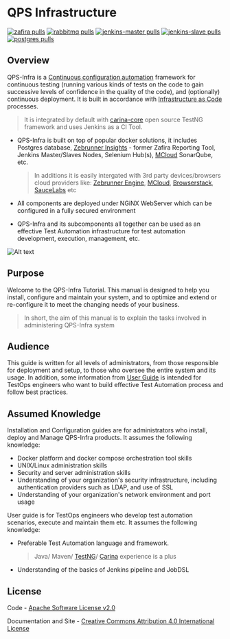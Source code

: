 QPS Infrastructure
==================

[![zafira pulls](https://img.shields.io/docker/pulls/qaprosoft/zafira.svg?label=zafira%20pulls)](https://hub.docker.com/r/qaprosoft/zafira/)
[![rabbitmq pulls](https://img.shields.io/docker/pulls/qaprosoft/rabbitmq.svg?label=rabbitmq%20pulls)](https://hub.docker.com/r/qaprosoft/rabbitmq/)
[![jenkins-master pulls](https://img.shields.io/docker/pulls/qaprosoft/jenkins-master.svg?label=jenkins-master%20pulls)](https://hub.docker.com/r/qaprosoft/jenkins-master/)
[![jenkins-slave pulls](https://img.shields.io/docker/pulls/qaprosoft/jenkins-slave.svg?label=jenkins-slave%20pulls)](https://hub.docker.com/r/qaprosoft/jenkins-slave/)
[![postgres pulls](https://img.shields.io/docker/pulls/qaprosoft/postgres.svg?label=postgres%20pulls)](https://hub.docker.com/r/qaprosoft/postgres/)

## Overview
QPS-Infra is a [Continuous configuration automation](https://en.wikipedia.org/wiki/Infrastructure_as_code#Continuous_configuration_automation) framework for continuous testing (running various kinds of tests on the code to gain successive levels of confidence in the quality of the code), and (optionally) continuous deployment. It is built in accordance with [Infrastructure as Code](https://en.wikipedia.org/wiki/Infrastructure_as_code) processes. 
> It is integrated by default with [carina-core](http://www.carina-core.io) open source TestNG framework and uses Jenkins as a CI Tool.

* QPS-Infra is built on top of popular docker solutions, it includes Postgres database, [Zebrunner Insights](https://zebrunner.github.io/documentation/) - former Zafira Reporting Tool, Jenkins Master/Slaves Nodes, Selenium Hub(s), [MCloud](https://github.com/qaprosoft/mcloud) SonarQube, etc. 
  > In additions it is easily intergated with 3rd party devices/browsers cloud providers like: [Zebrunner Engine](https://zebrunner.com/), [MCloud](https://mobiletesting.farm/), [Browserstack](https://www.browserstack.com/), [SauceLabs](https://saucelabs.com/) etc

* All components are deployed under NGiNX WebServer which can be configured in a fully secured environment

* QPS-Infra and its subcomponents all together can be used as an effective Test Automation infrastructure for test automation development, execution, management, etc.

![Alt text](https://raw.githubusercontent.com/qaprosoft/qps-infra/master/docs/img/qps-infra.png?raw=true "QPS-Infra")

## Purpose
Welcome to the QPS-Infra Tutorial. This manual is designed to help you install, configure and maintain your system, and to optimize and extend or re-configure it to meet the changing needs of your business. 
> In short, the aim of this manual is to explain the tasks involved in administering QPS-Infra system

## Audience
This guide is written for all levels of administrators, from those responsible for deployment and setup, to those who oversee the entire system and its usage. In addition, some information from [User Guide](https://qaprosoft.github.io/qps-infra/user-guide/) is intended for TestOps engineers who want to build effective Test Automation process and follow best practices.

## Assumed Knowledge
Installation and Configuration guides are for administrators who install, deploy and Manage QPS-Infra products. It assumes the following knowledge:

 * Docker platform and docker compose orchestration tool skills
 * UNIX/Linux administration skills
 * Security and server administration skills
 * Understanding of your organization's security infrastructure, including authentication providers such as LDAP, and use of SSL
 * Understanding of your organization's network environment and port usage
 
User guide is for TestOps engineers who develop test automation scenarios, execute and maintain them etc. It assumes the following knowledge:

 * Preferable Test Automation language and framework. 
   > Java/ Maven/ [TestNG](https://testng.org/)/
   > [Carina](https://www.carina-core.io/) experience is a plus
   
 * Understanding of the basics of Jenkins pipeline and JobDSL


## License
Code - [Apache Software License v2.0](http://www.apache.org/licenses/LICENSE-2.0)

Documentation and Site - [Creative Commons Attribution 4.0 International License](http://creativecommons.org/licenses/by/4.0/deed.en_US)
